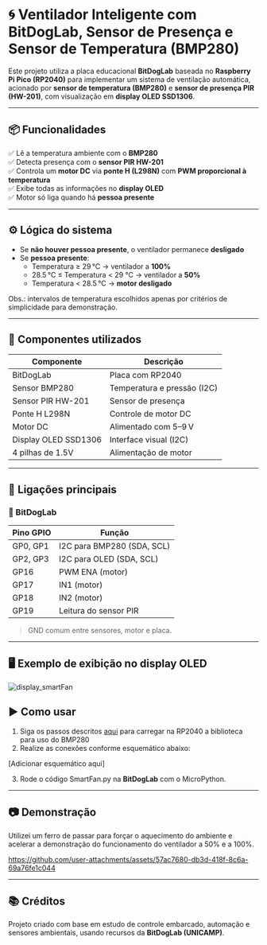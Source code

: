 # 🌀 Ventilador Inteligente com BitDogLab, Sensor de Presença e Sensor de Temperatura (BMP280)

Este projeto utiliza a placa educacional **BitDogLab** baseada no **Raspberry Pi Pico (RP2040)** para implementar um sistema de ventilação automática, acionado por **sensor de temperatura (BMP280)** e **sensor de presença PIR (HW-201)**, com visualização em **display OLED SSD1306**.

---

## 📦 Funcionalidades

✅ Lê a temperatura ambiente com o **BMP280**  
✅ Detecta presença com o **sensor PIR HW-201**  
✅ Controla um **motor DC** via **ponte H (L298N)** com **PWM proporcional à temperatura**  
✅ Exibe todas as informações no **display OLED**  
✅ Motor só liga quando há **pessoa presente**

---

## ⚙️ Lógica do sistema

- Se **não houver pessoa presente**, o ventilador permanece **desligado**
- Se **pessoa presente**:
  - Temperatura ≥ 29 °C → ventilador a **100%**
  - 28.5 °C ≤ Temperatura < 29 °C → ventilador a **50%**
  - Temperatura < 28.5 °C → **motor desligado**
    
Obs.: intervalos de temperatura escolhidos apenas por critérios de simplicidade para demonstração.

---

## 🧰 Componentes utilizados

| Componente             | Descrição                         |
|------------------------|-----------------------------------|
| BitDogLab              | Placa com RP2040                  |
| Sensor BMP280          | Temperatura e pressão (I2C)       |
| Sensor PIR HW-201      | Sensor de presença                |
| Ponte H L298N          | Controle de motor DC              |
| Motor DC               | Alimentado com 5–9 V              |
| Display OLED SSD1306   | Interface visual (I2C)            |
| 4 pilhas de 1.5V       | Alimentação de motor     |

---

## 🔌 Ligações principais

### 🧠 BitDogLab

| Pino GPIO | Função                     |
|-----------|----------------------------|
| GP0, GP1  | I2C para BMP280 (SDA, SCL) |
| GP2, GP3  | I2C para OLED (SDA, SCL)   |
| GP16      | PWM ENA (motor)            |
| GP17      | IN1 (motor)                |
| GP18      | IN2 (motor)                |
| GP19      | Leitura do sensor PIR      |

> GND comum entre sensores, motor e placa.

---

## 🖥️ Exemplo de exibição no display OLED

![display_smartFan](https://github.com/user-attachments/assets/610a1987-e9e0-42dc-b8f0-b4e6d5c20675)



## ▶️ Como usar

1. Siga os passos descritos [aqui](https://electrocredible.com/bmp280-raspberry-pi-pico-micropython-guide/) para carregar na RP2040 a biblioteca para uso do BMP280
2. Realize as conexões conforme esquemático abaixo:

[Adicionar esquemático aqui]

3. Rode o código SmartFan.py na **BitDogLab** com o MicroPython.

---

## 📷 Demonstração

Utilizei um ferro de passar para forçar o aquecimento do ambiente e acelerar a demonstração do funcionamento do ventilador a 50% e a 100%.


https://github.com/user-attachments/assets/57ac7680-db3d-418f-8c6a-69a76fe1c044



---

## 📚 Créditos

Projeto criado com base em estudo de controle embarcado, automação e sensores ambientais, usando recursos da **BitDogLab (UNICAMP)**.
